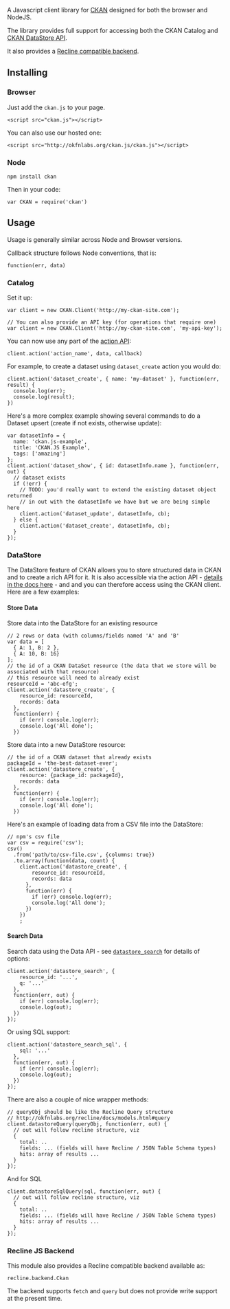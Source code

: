 A Javascript client library for [CKAN][] designed for both the browser and
NodeJS.

The library provides full support for accessing both the CKAN Catalog and [CKAN
DataStore API][ckan-api].

It also provides a [Recline compatible backend][recline-backend].

[CKAN]: http://ckan.org/
[ckan-api]: http://docs.ckan.org/en/latest/maintaining/datastore.html#the-datastore-api
[recline-backend]: http://reclinejs.com/docs/backends.html
[Recline]: http://reclinejs.com/

## Installing

### Browser

Just add the `ckan.js` to your page.

```
<script src="ckan.js"></script>
```

You can also use our hosted one:

```
<script src="http://okfnlabs.org/ckan.js/ckan.js"></script>
```

### Node

```
npm install ckan
```

Then in your code:

```
var CKAN = require('ckan')
```

## Usage

Usage is generally similar across Node and Browser versions.

Callback structure follows Node conventions, that is:

`function(err, data)`

### Catalog

Set it up:

```
var client = new CKAN.Client('http://my-ckan-site.com');

// You can also provide an API key (for operations that require one)
var client = new CKAN.Client('http://my-ckan-site.com', 'my-api-key');
```

You can now use any part of the [action API][]:

[action API]: http://docs.ckan.org/en/latest/api/index.html

```
client.action('action_name', data, callback)
```

For example, to create a dataset using `dataset_create` action you would do:

```
client.action('dataset_create', { name: 'my-dataset' }, function(err, result) {
  console.log(err);
  console.log(result);
})
```

Here's a more complex example showing several commands to do a Dataset upsert
(create if not exists, otherwise update):

```
var datasetInfo = {
  name: 'ckan.js-example',
  title: 'CKAN.JS Example',
  tags: ['amazing']
};
client.action('dataset_show', { id: datasetInfo.name }, function(err, out) {
  // dataset exists
  if (!err) {
    // TODO: you'd really want to extend the existing dataset object returned
    // in out with the datasetInfo we have but we are being simple here
    client.action('dataset_update', datasetInfo, cb);
  } else {
    client.action('dataset_create', datasetInfo, cb);
  }
});
```

### DataStore

The DataStore feature of CKAN allows you to store structured data in CKAN and
to create a rich API for it. It is also accessible via the action API -
[details in the docs here][datastore] - and and you can therefore access using
the CKAN client. Here are a few examples:

[datastore]: http://docs.ckan.org/en/latest/maintaining/datastore.html

#### Store Data

Store data into the DataStore for an existing resource

```
// 2 rows or data (with columns/fields named 'A' and 'B'
var data = [
  { A: 1, B: 2 },
  { A: 10, B: 16}
];
// the id of a CKAN DataSet resource (the data that we store will be associated with that resource)
// this resource will need to already exist
resourceId = 'abc-efg';
client.action('datastore_create', {
    resource_id: resourceId,
    records: data
  },
  function(err) {
    if (err) console.log(err);
    console.log('All done');
  })
```

Store data into a new DataStore resource:

```
// the id of a CKAN dataset that already exists
packageId = 'the-best-dataset-ever';
client.action('datastore_create', {
    resource: {package_id: packageId},
    records: data
  },
  function(err) {
    if (err) console.log(err);
    console.log('All done');
  })
```

Here's an example of loading data from a CSV file into the DataStore:

```
// npm's csv file
var csv = require('csv');
csv()
  .from('path/to/csv-file.csv', {columns: true})
  .to.array(function(data, count) {
    client.action('datastore_create', {
        resource_id: resourceId,
        records: data
      },
      function(err) {
        if (err) console.log(err);
        console.log('All done');
      })
    })
    ;
```

#### Search Data

Search data using the Data API - see [`datastore_search`][ds-search] for
details of options:

[ds-search]: http://docs.ckan.org/en/latest/maintaining/datastore.html#ckanext.datastore.logic.action.datastore_search

```
client.action('datastore_search', {
    resource_id: '...',
    q: '...'
  },
  function(err, out) {
    if (err) console.log(err);
    console.log(out);
  })
});
```

Or using SQL support:

```
client.action('datastore_search_sql', {
    sql: '...'
  },
  function(err, out) {
    if (err) console.log(err);
    console.log(out);
  })
});
```

There are also a couple of nice wrapper methods:

```
// queryObj should be like the Recline Query structure
// http://okfnlabs.org/recline/docs/models.html#query
client.datastoreQuery(queryObj, function(err, out) {
  // out will follow recline structure, viz
  {
    total: ..
    fields: ... (fields will have Recline / JSON Table Schema types)
    hits: array of results ...
  }
});
```

And for SQL

```
client.datastoreSqlQuery(sql, function(err, out) {
  // out will follow recline structure, viz
  {
    total: ..
    fields: ... (fields will have Recline / JSON Table Schema types)
    hits: array of results ...
  }
});
```

### Recline JS Backend

This module also provides a Recline compatible backend available as:

`recline.backend.Ckan`

The backend supports `fetch` and `query` but does not provide write support at
the present time.

